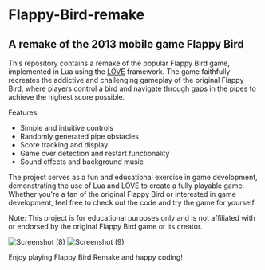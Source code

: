 # Flappy-Bird-remake
A remake of the 2013 mobile game
Flappy Bird
-------------------

This repository contains a remake of the popular Flappy Bird game, implemented in Lua using the [LÖVE](https://love2d.org/) framework. The game faithfully recreates the addictive and challenging gameplay of the original Flappy Bird, where players control a bird and navigate through gaps in the pipes to achieve the highest score possible.

Features:
- Simple and intuitive controls
- Randomly generated pipe obstacles
- Score tracking and display
- Game over detection and restart functionality
- Sound effects and background music

The project serves as a fun and educational exercise in game development, demonstrating the use of Lua and LÖVE to create a fully playable game. Whether you're a fan of the original Flappy Bird or interested in game development, feel free to check out the code and try the game for yourself.

Note: This project is for educational purposes only and is not affiliated with or endorsed by the original Flappy Bird game or its creator.

![Screenshot (8)](https://github.com/amaan-fps/Flappy-Bird-remake/assets/87180951/24cb97f3-a140-46ac-8dc8-e67c61bd3a98)
![Screenshot (9)](https://github.com/amaan-fps/Flappy-Bird-remake/assets/87180951/7e439913-f714-4e41-b913-c5fd300c3bf3)

Enjoy playing Flappy Bird Remake and happy coding!
